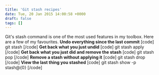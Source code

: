 ```yaml
---
title: 'Git stash recipes'
date: Tue, 20 Jan 2015 14:00:58 +0000
draft: false
tags: []
---
```


Git's stash command is one of the most used features in my toolbox. Here are a few of my favourites. **Undo everything since the last commit** \[code\] git stash \[/code\] **Get back what you just undid** \[code\] git stash apply \[/code\] **Get back what you just did and remove the stash** \[code\] git stash pop \[/code\] **Remove a stash without applying it** \[code\] git stash drop \[/code\] **View the last thing you stashed** \[code\] git stash show -p stash@{0} \[/code\]
